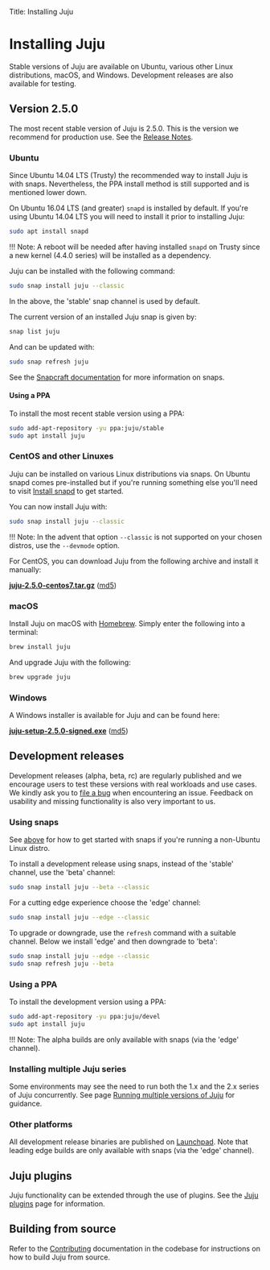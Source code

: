 Title: Installing Juju

# Installing Juju

Stable versions of Juju are available on Ubuntu, various other Linux
distributions, macOS, and Windows. Development releases are also available for
testing.

## Version 2.5.0

The most recent stable version of Juju is 2.5.0. This is the version we
recommend for production use. See the [Release Notes][release-notes-2].

### Ubuntu

Since Ubuntu 14.04 LTS (Trusty) the recommended way to install Juju is with
snaps. Nevertheless, the PPA install method is still supported and is mentioned
lower down.

On Ubuntu 16.04 LTS (and greater) `snapd` is installed by default. If you're
using Ubuntu 14.04 LTS you will need to install it prior to installing Juju:

```bash
sudo apt install snapd
```

!!! Note:
    A reboot will be needed after having installed `snapd` on Trusty since a
    new kernel (4.4.0 series) will be installed as a dependency.

Juju can be installed with the following command:

```bash
sudo snap install juju --classic
```

In the above, the 'stable' snap channel is used by default.

The current version of an installed Juju snap is given by:

```bash
snap list juju
```

And can be updated with:

```bash
sudo snap refresh juju
```

See the [Snapcraft documentation][snapcraft-docs] for more information on
snaps. 

#### Using a PPA

To install the most recent stable version using a PPA:

```bash
sudo add-apt-repository -yu ppa:juju/stable
sudo apt install juju
```

### CentOS and other Linuxes

Juju can be installed on various Linux distributions via snaps. On Ubuntu 
snapd comes pre-installed but if you're running something else you'll need to
visit [Install snapd][snapd-install] to get started.

You can now install Juju with:

```bash
sudo snap install juju --classic
```

!!! Note:
    In the advent that option `--classic` is not supported on your chosen
    distros, use the `--devmode` option.

For CentOS, you can download Juju from the following archive and install it
manually:

[**juju-2.5.0-centos7.tar.gz**][juju-centos] ([md5][juju-centos-md5])

### macOS

Install Juju on macOS with [Homebrew][homebrew]. Simply enter the following
into a terminal:

```bash
brew install juju
```

And upgrade Juju with the following:

```bash
brew upgrade juju
```

### Windows

A Windows installer is available for Juju and can be found here:

[**juju-setup-2.5.0-signed.exe**][juju-win-signed] ([md5][juju-win-signed-md5])

## Development releases

Development releases (alpha, beta, rc) are regularly published and we encourage
users to test these versions with real workloads and use cases. We kindly ask
you to [file a bug][juju-new-bug] when encountering an issue. Feedback on
usability and missing functionality is also very important to us.

### Using snaps

See [above][centos-and-other-linuxes] for how to get started with snaps if
you're running a non-Ubuntu Linux distro.

To install a development release using snaps, instead of the 'stable' channel,
use the 'beta' channel:

```bash
sudo snap install juju --beta --classic
```

For a cutting edge experience choose the 'edge' channel:

```bash
sudo snap install juju --edge --classic
```

To upgrade or downgrade, use the `refresh` command with a suitable channel.
Below we install 'edge' and then downgrade to 'beta':

```bash
sudo snap install juju --edge --classic
sudo snap refresh juju --beta
```

### Using a PPA

To install the development version using a PPA:

```bash
sudo add-apt-repository -yu ppa:juju/devel
sudo apt install juju
```

!!! Note:
    The alpha builds are only available with snaps (via the 'edge' channel).

### Installing multiple Juju series

Some environments may see the need to run both the 1.x and the 2.x series
of Juju concurrently. See page
[Running multiple versions of Juju][juju-coexist] for guidance.

### Other platforms

All development release binaries are published on
[Launchpad][juju-launchpad-binaries]. Note that leading edge builds are only
available with snaps (via the 'edge' channel).

## Juju plugins

Juju functionality can be extended through the use of plugins. See the 
[Juju plugins][juju-plugins] page for information.

## Building from source

Refer to the [Contributing][contributing] documentation in the codebase for
instructions on how to build Juju from source.


<!-- LINKS -->

[release-notes-2]: ./reference-release-notes.md
[homebrew]: https://brew.sh/
[contributing]: https://github.com/juju/juju/blob/develop/CONTRIBUTING.md
[snapcraft-docs]: https://docs.snapcraft.io
[snapd-install]: https://snapcraft.io/docs/core/install
[juju-new-bug]: https://bugs.launchpad.net/juju/+filebug
[juju-plugins]: ./juju-plugins.md
[juju-coexist]: ./juju-coexist.md
[juju-win-signed]: https://launchpad.net/juju/2.5/2.5.0/+download/juju-setup-2.5.0-signed.exe
[juju-win-signed-md5]: https://launchpad.net/juju/2.5/2.5.0/+download/juju-setup-2.5.0-signed.exe/+md5
[juju-centos]: https://launchpad.net/juju/2.5/2.5.0/+download/juju-2.5.0-centos7.tar.gz
[juju-centos-md5]: https://launchpad.net/juju/2.5/2.5.0/+download/juju-2.5.0-centos7.tar.gz/+md5
[juju-launchpad-binaries]: https://launchpad.net/juju/+series
[centos-and-other-linuxes]: #centos-and-other-linuxes
